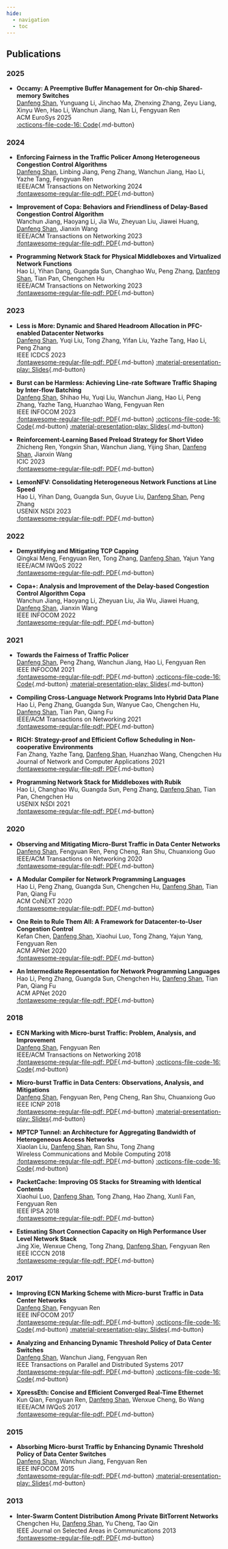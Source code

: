 ```yaml
---
hide:
  - navigation
  - toc
---
```


## Publications

### 2025
- **Occamy: A Preemptive Buffer Management for On-chip Shared-memory Switches**  
<u>Danfeng Shan</u>, Yunguang Li, Jinchao Ma, Zhenxing Zhang, Zeyu Liang, Xinyu Wen, Hao Li, Wanchun Jiang, Nan Li, Fengyuan Ren  
ACM EuroSys 2025  
[:octicons-file-code-16: Code](https://github.com/ants-xjtu/Occamy){.md-button}

### 2024
- **Enforcing Fairness in the Traffic Policer Among Heterogeneous Congestion Control Algorithms**  
<u>Danfeng Shan</u>, Linbing Jiang, Peng Zhang, Wanchun Jiang, Hao Li, Yazhe Tang, Fengyuan Ren  
IEEE/ACM Transactions on Networking 2024  
[:fontawesome-regular-file-pdf: PDF](https://ieeexplore.ieee.org/document/10154587){.md-button}

- **Improvement of Copa: Behaviors and Friendliness of Delay-Based Congestion Control Algorithm**  
Wanchun Jiang, Haoyang Li, Jia Wu, Zheyuan Liu, Jiawei Huang, <u>Danfeng Shan</u>, Jianxin Wang  
IEEE/ACM Transactions on Networking 2023  
[:fontawesome-regular-file-pdf: PDF](https://ieeexplore.ieee.org/abstract/document/10163771){.md-button}

- **Programming Network Stack for Physical Middleboxes and Virtualized Network Functions**  
Hao Li, Yihan Dang, Guangda Sun, Changhao Wu, Peng Zhang, <u>Danfeng Shan</u>, Tian Pan, Chengchen Hu  
IEEE/ACM Transactions on Networking 2023  
[:fontawesome-regular-file-pdf: PDF](https://ieeexplore.ieee.org/abstract/document/10273850){.md-button}


### 2023
- **Less is More: Dynamic and Shared Headroom Allocation in PFC-enabled Datacenter Networks**  
<u>Danfeng Shan</u>, Yuqi Liu, Tong Zhang, Yifan Liu, Yazhe Tang, Hao Li, Peng Zhang  
IEEE ICDCS 2023  
[:fontawesome-regular-file-pdf: PDF](https://ieeexplore.ieee.org/abstract/document/10272497){.md-button}
[:material-presentation-play: Slides](assets/slides/icdcs23-dsh-slides.pdf){.md-button}

- **Burst can be Harmless: Achieving Line-rate Software Traffic Shaping by Inter-flow Batching**  
<u>Danfeng Shan</u>, Shihao Hu, Yuqi Liu, Wanchun Jiang, Hao Li, Peng Zhang, Yazhe Tang, Huanzhao Wang, Fengyuan Ren  
IEEE INFOCOM 2023  
[:fontawesome-regular-file-pdf: PDF](https://ieeexplore.ieee.org/abstract/document/10229082){.md-button}
[:octicons-file-code-16: Code](https://github.com/ants-xjtu/FlowBundler){.md-button}
[:material-presentation-play: Slides](assets/slides/infocom23-flowbundler-slides.pdf){.md-button}

- **Reinforcement-Learning Based Preload Strategy for Short Video**  
Zhicheng Ren, Yongxin Shan, Wanchun Jiang, Yijing Shan, <u>Danfeng Shan</u>, Jianxin Wang  
ICIC 2023  
[:fontawesome-regular-file-pdf: PDF](https://link.springer.com/chapter/10.1007/978-981-99-4761-4_28){.md-button}

- **LemonNFV: Consolidating Heterogeneous Network Functions at Line Speed**  
Hao Li, Yihan Dang, Guangda Sun, Guyue Liu, <u>Danfeng Shan</u>, Peng Zhang  
USENIX NSDI 2023  
[:fontawesome-regular-file-pdf: PDF](https://www.usenix.org/system/files/nsdi23-li-hao.pdf){.md-button}


### 2022
- **Demystifying and Mitigating TCP Capping**  
Qingkai Meng, Fengyuan Ren, Tong Zhang, <u>Danfeng Shan</u>, Yajun Yang  
IEEE/ACM IWQoS 2022  
[:fontawesome-regular-file-pdf: PDF](https://ieeexplore.ieee.org/abstract/document/9812892){.md-button}

- **Copa+: Analysis and Improvement of the Delay-based Congestion Control Algorithm Copa**  
Wanchun Jiang, Haoyang Li, Zheyuan Liu, Jia Wu, Jiawei Huang, <u>Danfeng Shan</u>, Jianxin Wang  
IEEE INFOCOM 2022  
[:fontawesome-regular-file-pdf: PDF](https://ieeexplore.ieee.org/abstract/document/9796913){.md-button}


### 2021
- **Towards the Fairness of Traffic Policer**  
<u>Danfeng Shan</u>, Peng Zhang, Wanchun Jiang, Hao Li, Fengyuan Ren  
IEEE INFOCOM 2021  
[:fontawesome-regular-file-pdf: PDF](https://ieeexplore.ieee.org/abstract/document/9488761){.md-button}
[:octicons-file-code-16: Code](https://github.com/ants-xjtu/FairPolicer){.md-button}
[:material-presentation-play: Slides](assets/slides/infocom21-fairpolicer-slides.pdf){.md-button}

- **Compiling Cross-Language Network Programs Into Hybrid Data Plane**  
Hao Li, Peng Zhang, Guangda Sun, Wanyue Cao, Chengchen Hu, <u>Danfeng Shan</u>, Tian Pan, Qiang Fu  
IEEE/ACM Transactions on Networking 2021  
[:fontawesome-regular-file-pdf: PDF](https://ieeexplore.ieee.org/abstract/document/9648264){.md-button}

- **RICH: Strategy-proof and Efficient Coflow Scheduling in Non-cooperative Environments**  
Fan Zhang, Yazhe Tang, <u>Danfeng Shan</u>, Huanzhao Wang, Chengchen Hu  
Journal of Network and Computer Applications 2021  
[:fontawesome-regular-file-pdf: PDF](https://www.sciencedirect.com/science/article/pii/S1084804521002319){.md-button}

- **Programming Network Stack for Middleboxes with Rubik**  
Hao Li, Changhao Wu, Guangda Sun, Peng Zhang, <u>Danfeng Shan</u>, Tian Pan, Chengchen Hu  
USENIX NSDI 2021  
[:fontawesome-regular-file-pdf: PDF](https://www.usenix.org/system/files/nsdi21-li.pdf){.md-button}


### 2020
- **Observing and Mitigating Micro-Burst Traffic in Data Center Networks**  
<u>Danfeng Shan</u>, Fengyuan Ren, Peng Cheng, Ran Shu, Chuanxiong Guo  
IEEE/ACM Transactions on Networking 2020  
[:fontawesome-regular-file-pdf: PDF](https://ieeexplore.ieee.org/abstract/document/8930612){.md-button}

- **A Modular Compiler for Network Programming Languages**  
Hao Li, Peng Zhang, Guangda Sun, Chengchen Hu, <u>Danfeng Shan</u>, Tian Pan, Qiang Fu  
ACM CoNEXT 2020  
[:fontawesome-regular-file-pdf: PDF](https://dl.acm.org/doi/abs/10.1145/3386367.3432063){.md-button}

- **One Rein to Rule Them All: A Framework for Datacenter-to-User Congestion Control**  
Kefan Chen, <u>Danfeng Shan</u>, Xiaohui Luo, Tong Zhang, Yajun Yang, Fengyuan Ren  
ACM APNet 2020  
[:fontawesome-regular-file-pdf: PDF](https://dl.acm.org/doi/abs/10.1145/3411029.3411036){.md-button}

- **An Intermediate Representation for Network Programming Languages**  
Hao Li, Peng Zhang, Guangda Sun, Chengchen Hu, <u>Danfeng Shan</u>, Tian Pan, Qiang Fu  
ACM APNet 2020  
[:fontawesome-regular-file-pdf: PDF](https://dl.acm.org/doi/abs/10.1145/3411029.3411030){.md-button}


### 2018
- **ECN Marking with Micro-burst Traffic: Problem, Analysis, and Improvement**  
<u>Danfeng Shan</u>, Fengyuan Ren  
IEEE/ACM Transactions on Networking 2018  
[:fontawesome-regular-file-pdf: PDF](https://ieeexplore.ieee.org/abstract/document/8372948){.md-button}
[:octicons-file-code-16: Code](https://github.com/dfshan/dpdk-switch/tree/cedm){.md-button}

- **Micro-burst Traffic in Data Centers: Observations, Analysis, and Mitigations**  
<u>Danfeng Shan</u>, Fengyuan Ren, Peng Cheng, Ran Shu, Chuanxiong Guo  
IEEE ICNP 2018  
[:fontawesome-regular-file-pdf: PDF](https://ieeexplore.ieee.org/abstract/document/8526807){.md-button}
[:material-presentation-play: Slides](assets/slides/icnp18-micro-burst-slides.pdf){.md-button}

- **MPTCP Tunnel: an Architecture for Aggregating Bandwidth of Heterogeneous Access Networks**  
Xiaolan Liu, <u>Danfeng Shan</u>, Ran Shu, Tong Zhang  
Wireless Communications and Mobile Computing 2018  
[:fontawesome-regular-file-pdf: PDF](https://downloads.hindawi.com/journals/wcmc/2018/2045760.pdf){.md-button}
[:octicons-file-code-16: Code](https://github.com/dfshan/mptcp-tunnel){.md-button}

- **PacketCache: Improving OS Stacks for Streaming with Identical Contents**  
Xiaohui Luo, <u>Danfeng Shan</u>, Tong Zhang, Hao Zhang, Xunli Fan, Fengyuan Ren  
IEEE IPSA 2018  
[:fontawesome-regular-file-pdf: PDF](https://ieeexplore.ieee.org/abstract/document/8672374){.md-button}

- **Estimating Short Connection Capacity on High Performance User Level Network Stack**  
Jing Xie, Wenxue Cheng, Tong Zhang, <u>Danfeng Shan</u>, Fengyuan Ren  
IEEE ICCCN 2018  
[:fontawesome-regular-file-pdf: PDF](https://ieeexplore.ieee.org/abstract/document/8487397){.md-button}


### 2017
- **Improving ECN Marking Scheme with Micro-burst Traffic in Data Center Networks**  
<u>Danfeng Shan</u>, Fengyuan Ren  
IEEE INFOCOM 2017  
[:fontawesome-regular-file-pdf: PDF](https://ieeexplore.ieee.org/abstract/document/8057181){.md-button}
[:octicons-file-code-16: Code](https://github.com/dfshan/ns2-tso){.md-button}
[:material-presentation-play: Slides](assets/slides/infocom17-cedm-slides.pdf){.md-button}

- **Analyzing and Enhancing Dynamic Threshold Policy of Data Center Switches**  
<u>Danfeng Shan</u>, Wanchun Jiang, Fengyuan Ren  
IEEE Transactions on Parallel and Distributed Systems 2017  
[:fontawesome-regular-file-pdf: PDF](https://ieeexplore.ieee.org/abstract/document/7859368){.md-button}
[:octicons-file-code-16: Code](https://github.com/dfshan/dpdk-switch){.md-button}

- **XpressEth: Concise and Efficient Converged Real-Time Ethernet**  
Kun Qian, Fengyuan Ren, <u>Danfeng Shan</u>, Wenxue Cheng, Bo Wang  
IEEE/ACM IWQoS 2017  
[:fontawesome-regular-file-pdf: PDF](https://ieeexplore.ieee.org/abstract/document/7969129){.md-button}


### 2015
- **Absorbing Micro-burst Traffic by Enhancing Dynamic Threshold Policy of Data Center Switches**  
<u>Danfeng Shan</u>, Wanchun Jiang, Fengyuan Ren  
IEEE INFOCOM 2015  
[:fontawesome-regular-file-pdf: PDF](https://ieeexplore.ieee.org/abstract/document/7218374){.md-button}
[:material-presentation-play: Slides](assets/slides/infocom15-edt-slides.pdf){.md-button}


### 2013
- **Inter-Swarm Content Distribution Among Private BitTorrent Networks**  
Chengchen Hu, <u>Danfeng Shan</u>, Yu Cheng, Tao Qin  
IEEE Journal on Selected Areas in Communications 2013  
[:fontawesome-regular-file-pdf: PDF](https://ieeexplore.ieee.org/abstract/document/6559961){.md-button}

